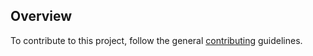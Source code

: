 ## Overview

To contribute to this project, follow the general [contributing](https://github.com/kyma-project/community/blob/main/docs/contributing/02-contributing.md) guidelines.
